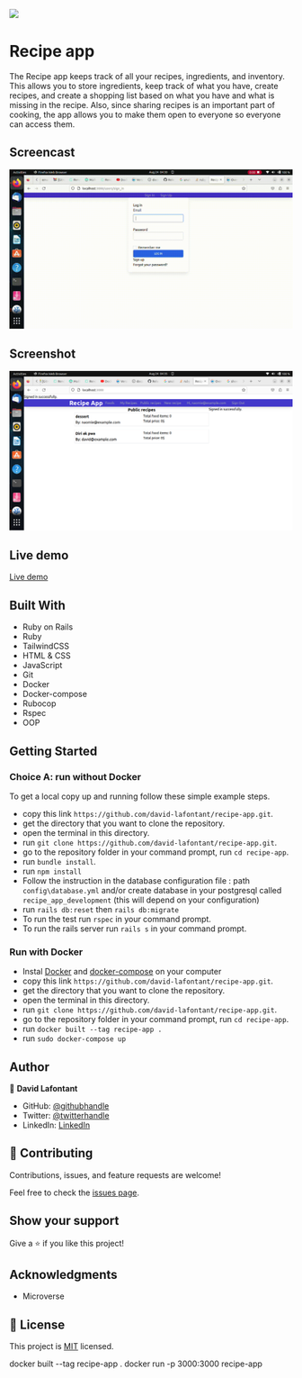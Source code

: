 ![](https://img.shields.io/badge/Microverse-blueviolet)

# Recipe app

The Recipe app keeps track of all your recipes, ingredients, and inventory. This allows you to store ingredients, keep track of what you have, create recipes, and create a shopping list based on what you have and what is missing in the recipe. Also, since sharing recipes is an important part of cooking, the app allows you to make them open to everyone so everyone can access them.



## Screencast
![GIF](recipe-app.gif)


## Screenshot
![GIF](recipe-app.png)


## Live demo
[Live demo](https://my-rails-recipe-1eb027f6e2ea.herokuapp.com/users/sign_in)


## Built With


- Ruby on Rails
- Ruby
- TailwindCSS
- HTML & CSS
- JavaScript
- Git
- Docker
- Docker-compose
- Rubocop
- Rspec
- OOP

## Getting Started

### Choice A: run without Docker

To get a local copy up and running follow these simple example steps.

- copy this link `https://github.com/david-lafontant/recipe-app.git`.
- get the directory that you want to clone the repository.
- open the terminal in this directory.
- run `git clone https://github.com/david-lafontant/recipe-app.git`.
- go to the repository folder in your command prompt, run `cd recipe-app`.
- run `bundle install`.
- run `npm install`
- Follow the instruction in the database configuration file : path `config\database.yml` and/or create database in your postgresql called `recipe_app_development` (this will depend on your configuration)
- run `rails db:reset` then `rails db:migrate`
- To run the test run `rspec` in your command prompt.
- To run the rails server run  `rails s` in your command prompt.

### Run with Docker
- Instal [Docker](https://docs.docker.com/engine/install/) and [docker-compose](https://docs.docker.com/compose/install/) on your computer
- copy this link `https://github.com/david-lafontant/recipe-app.git`.
- get the directory that you want to clone the repository.
- open the terminal in this directory.
- run `git clone https://github.com/david-lafontant/recipe-app.git`.
- go to the repository folder in your command prompt, run `cd recipe-app`.
- run `docker built --tag recipe-app .`
- run `sudo docker-compose up`

## Author

👤 **David Lafontant**

- GitHub: [@githubhandle](https://github.com/david-lafontant)
- Twitter: [@twitterhandle](https://twitter.com/manikatex)
- LinkedIn: [LinkedIn](https://www.linkedin.com/in/david-lafontant/)

## 🤝 Contributing

Contributions, issues, and feature requests are welcome!

Feel free to check the [issues page](../../issues/).

## Show your support

Give a ⭐️ if you like this project!

## Acknowledgments

- Microverse

## 📝 License

This project is [MIT](./MIT.md) licensed.

docker built --tag recipe-app .
docker run -p 3000:3000 recipe-app

